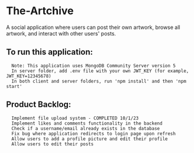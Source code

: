 # The-Artchive
  A social application where users can post their own artwork, browse all artwork, and interact with other users' posts.

## To run this application:
```
  Note: This application uses MongoDB Community Server version 5
  In server folder, add .env file with your own JWT_KEY (for example, JWT_KEY=12345678)
  In both client and server folders, run 'npm install' and then 'npm start'
```

## Product Backlog:
```
  Implement file upload system - COMPLETED 10/1/23
  Implement likes and comments functionality in the backend
  Check if a username/email already exists in the database
  Fix bug where application redirects to login page upon refresh
  Allow users to add a profile picture and edit their profile
  Allow users to edit their posts
```
